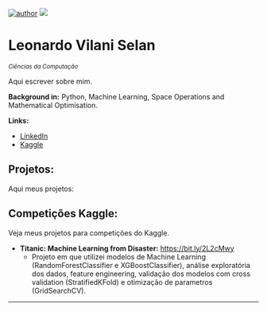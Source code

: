 [![author](https://img.shields.io/badge/author-leovilani-green)](https://www.linkedin.com/in/leonardo-vilani-selan/) [![](https://img.shields.io/badge/python-3.7+-blue.svg)](https://www.python.org/downloads/release/python-365/)

# Leonardo Vilani Selan
<sub>*Ciências da Computação*</sub>

Aqui escrever sobre mim.

**Background in:** Python, Machine Learning, Space Operations and Mathematical Optimisation.

**Links:**
* [LinkedIn](https://www.linkedin.com/in/leonardo-vilani-selan/)
* [Kaggle](https://www.kaggle.com/leonardovselan)


## Projetos:
Aqui meus projetos:

## Competições Kaggle:
Veja meus projetos para competições do Kaggle.

* **Titanic: Machine Learning from Disaster:** https://bit.ly/2L2cMwy
  - Projeto em que utilizei modelos de Machine Learning (RandomForestClassifier e XGBoostClassifier), análise exploratória dos dados, feature engineering, validação dos modelos com cross validation (StratifiedKFold) e otimização de parametros (GridSearchCV).

---
